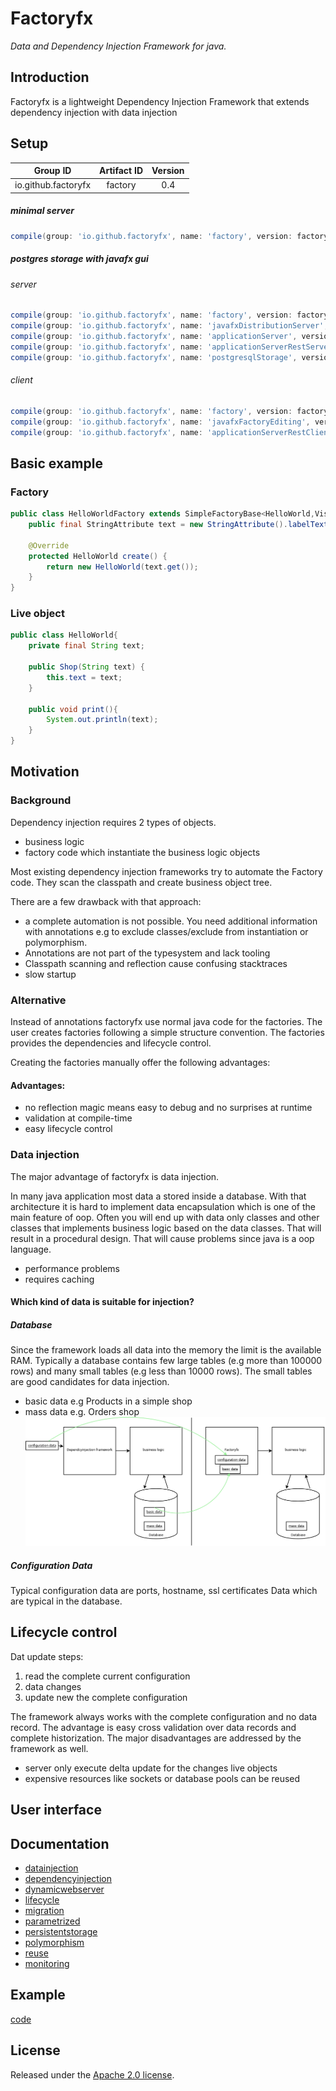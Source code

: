 # Factoryfx

*Data and Dependency Injection Framework for java.*

## Introduction

Factoryfx is a lightweight Dependency Injection Framework that extends dependency injection with data injection

## Setup

| Group ID            | Artifact ID | Version |
| :-----------------: | :---------: | :-----: |
| io.github.factoryfx | factory  | 0.4  |

##### minimal server
```groovy
compile(group: 'io.github.factoryfx', name: 'factory', version: factoryfxVersion)
```

##### postgres storage with javafx gui
###### server
```groovy
compile(group: 'io.github.factoryfx', name: 'factory', version: factoryfxVersion)
compile(group: 'io.github.factoryfx', name: 'javafxDistributionServer', version: factoryfxVersion)
compile(group: 'io.github.factoryfx', name: 'applicationServer', version: factoryfxVersion)
compile(group: 'io.github.factoryfx', name: 'applicationServerRestServer', version: factoryfxVersion)
compile(group: 'io.github.factoryfx', name: 'postgresqlStorage', version: factoryfxVersion)
```
###### client
```groovy
compile(group: 'io.github.factoryfx', name: 'factory', version: factoryfxVersion)
compile(group: 'io.github.factoryfx', name: 'javafxFactoryEditing', version: factoryfxVersion)
compile(group: 'io.github.factoryfx', name: 'applicationServerRestClient', version: factoryfxVersion)
```

## Basic example
### Factory
```java
public class HelloWorldFactory extends SimpleFactoryBase<HelloWorld,Visitor> {
    public final StringAttribute text = new StringAttribute().labelText("text");

    @Override
    protected HelloWorld create() {
        return new HelloWorld(text.get());
    }
}
```
### Live object
```java
public class HelloWorld{
    private final String text;

    public Shop(String text) {
        this.text = text;
    }

    public void print(){
        System.out.println(text);
    }
}
```
## Motivation

### Background
Dependency injection requires 2 types of objects.
* business logic
* factory code which instantiate the business logic objects

Most existing dependency injection frameworks try to automate the Factory code.
They scan the classpath and create business object tree.

There are a few drawback with that approach:
* a complete automation is not possible. You need additional information with annotations e.g to exclude classes/exclude from instantiation or polymorphism.
* Annotations are not part of the typesystem and lack tooling
* Classpath scanning and reflection cause confusing stacktraces
* slow startup

### Alternative
Instead of annotations factoryfx use normal java code for the factories. 
The user creates factories following a simple structure convention. The factories provides the dependencies and lifecycle control.

Creating the factories manually offer the following advantages:
#### Advantages:
* no reflection magic means easy to debug and no surprises at runtime
* validation at compile-time
* easy lifecycle control


### Data injection
The major advantage of factoryfx is data injection.

In many java application most data a stored inside a database. With that architecture it is hard to implement data encapsulation which is one of the main feature of oop.
Often you will end up with data only classes and other classes that implements business logic based on the data classes. That will result in a procedural design.
That will cause problems since java is a oop language. 
* performance problems
* requires caching

#### Which kind of data is suitable for injection?
##### Database
Since the framework loads all data into the memory the limit is the available RAM.
Typically a database contains few large tables (e.g more than 100000 rows) and many small tables (e.g less than 10000 rows).
The small tables are good candidates for data injection.
* basic data e.g Products in a simple shop
* mass data e.g. Orders shop 
![Alt text](docu/comparison.png "Optional Title") 

##### Configuration Data
Typical configuration data are ports, hostname, ssl certificates Data which are typical in the database.

## Lifecycle control
Dat update steps:
1. read the complete current configuration
2. data changes
3. update new the complete configuration

The framework always works with the complete configuration and no data record.
The advantage is easy cross validation over data records and complete historization.
The major disadvantages are addressed by the framework as well.

* server only execute delta update for the changes live objects
* expensive resources like sockets or database pools can be reused


## User interface


## Documentation

* [datainjection](docu/src/main/java/de/factoryfx/docu/datainjection/usecase.md)
* [dependencyinjection](docu/src/main/java/de/factoryfx/docu/dependencyinjection/usecase.md)
* [dynamicwebserver](docu/src/main/java/de/factoryfx/docu/dynamicwebserver/usecase.md)
* [lifecycle](docu/src/main/java/de/factoryfx/docu/lifecycle/usecase.md)
* [migration](docu/src/main/java/de/factoryfx/docu/migration/usecase.md)
* [parametrized](docu/src/main/java/de/factoryfx/docu/parametrized/usecase.md)
* [persistentstorage](docu/src/main/java/de/factoryfx/docu/persistentstorage/usecase.md)
* [polymorphism](docu/src/main/java/de/factoryfx/docu/polymorphism/usecase.md)
* [reuse](docu/src/main/java/de/factoryfx/docu/reuse/usecase.md)
* [monitoring](docu/src/main/java/de/factoryfx/docu/monitoring/usecase.md)


## Example

[code](https://github.com/factoryfx/factoryfx/tree/master/example/src/main/java/de/factoryfx/example)

## License

Released under the [Apache 2.0 license](http://www.apache.org/licenses/LICENSE-2.0.html).

